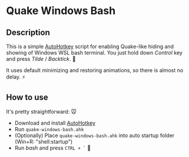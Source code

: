 # Quake Windows Bash

## Description

This is a simple [AutoHotkey](https://autohotkey.com/) script for enabling Quake-like hiding and showing of Windows WSL bash terminal. You just hold down *Control* key and press *Tilde* / *Backtick*. :floppy_disk:

It uses default minimizing and restoring animations, so there is almost no delay. :zap:

## How to use

It's pretty straightforward: :mouse:
* Download and install [AutoHotkey](https://autohotkey.com/)
* Run `quake-windows-bash.ahk`
* (Optionally) Place `quake-windows-bash.ahk` into auto startup folder (Win+R: "shell:startup")
* Run *bash* and press `` CTRL + ` `` :baby_chick:
